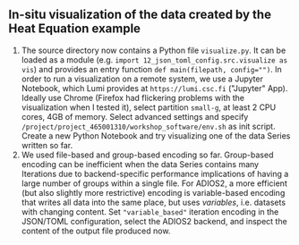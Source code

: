 ## In-situ visualization of the data created by the Heat Equation example

1. The source directory now contains a Python file `visualize.py`.
    It can be loaded as a module (e.g. `import 12_json_toml_config.src.visualize as vis`) and provides an entry function `def main(filepath, config="")`.
    In order to run a visualization on a remote system, we use a Jupyter Notebook, which Lumi provides at `https://lumi.csc.fi` ("Jupyter" App).
    Ideally use Chrome (Firefox had flickering problems with the visualization when I tested it), select partition `small-g`, at least 2 CPU cores, 4GB of memory.
    Select advanced settings and specify `/project/project_465001310/workshop_software/env.sh` as init script.
    Create a new Python Notebook and try visualizing one of the data Series written so far.
2. We used file-based and group-based encoding so far.
    Group-based encoding can be inefficient when the data Series contains many Iterations due to backend-specific performance implications of having a large number of groups within a single file.
    For ADIOS2, a more efficient (but also slightly more restrictive) encoding is variable-based encoding that writes all data into the same place, but uses *variables*, i.e. datasets with changing content.
    Set `"variable_based"` iteration encoding in the JSON/TOML configuration, select the ADIOS2 backend, and inspect the content of the output file produced now.